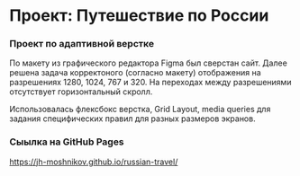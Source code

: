 # Проект: Путешествие по России
### Проект по адаптивной верстке
По макету из графического редактора Figma был сверстан сайт. Далее решена задача корректоного (согласно макету) отображения на разрешениях 1280, 1024, 767 и 320. На переходах между разрешениями отсутствует горизонтальный скролл. 
  
  Использовалась  флексбокс верстка, Grid Layout, media queries для задания специфических правил для разных размеров экранов.

  ### Сыылка на GitHub Pages
  https://jh-moshnikov.github.io/russian-travel/
  



